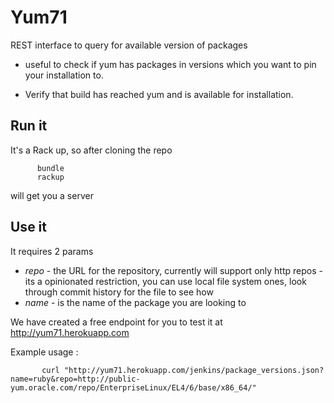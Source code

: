 Yum71
=====

REST interface to query for available version of packages

* useful to check if yum has packages in versions which you want to pin your installation to. 

* Verify that build has reached yum and is available for installation. 

Run it
------

It's a Rack up, so after cloning the repo
```
      bundle
      rackup
```
will get you a server


Use it
------


It requires 2 params 
* *repo* - the URL for the repository, currently will support only http repos - its a opinionated restriction, you can use local file system ones, look through commit history for the file to see how
* *name* - is the name of the package you are looking to


We have created a free endpoint for you to test it at http://yum71.herokuapp.com

Example usage :
```
       curl "http://yum71.herokuapp.com/jenkins/package_versions.json?name=ruby&repo=http://public-yum.oracle.com/repo/EnterpriseLinux/EL4/6/base/x86_64/"
```


